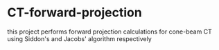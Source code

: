 # CT-forward-projection
this project performs forward projection calculations for cone-beam CT using Siddon's and Jacobs' algorithm respectively
